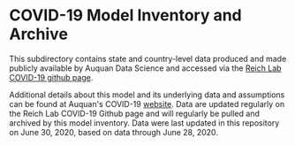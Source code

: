 # COVID-19 Model Inventory and Archive

This subdirectory contains state and country-level data produced and made publicly available by Auquan Data Science and accessed via the [Reich Lab COVID-19 github page](https://github.com/reichlab/covid19-forecast-hub/blob/master/data-processed/Auquan-SEIR/metadata-Auquan-SEIR.txt). 

Additional details about this model and its underlying data and assumptions can be found at Auquan's COVID-19 [website](https://covid19-infection-model.auquan.com/). Data are updated regularly on the Reich Lab COVID-19 Github page and will regularly be pulled and archived by this model inventory. Data were last updated in this repository on June 30, 2020, based on data through June 28, 2020.